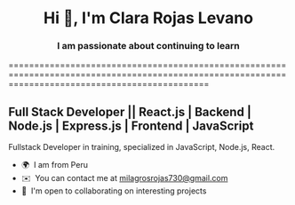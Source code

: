 <h1 align="center">Hi 👋, I'm Clara Rojas Levano </h1>
<h3 align="center"> I am passionate about continuing to learn</h3>
===================================================================================================================================================

Full Stack Developer || React.js | Backend | Node.js | Express.js | Frontend | JavaScript
--------------------

Fullstack Developer in training, specialized in JavaScript, Node.js, React.

* 🌍  I am from Peru
* ✉️  You can contact me at [milagrosrojas730@gmail.com](mailto:milagrosrojas730@gmail.com)
* 🤝  I'm open to collaborating on interesting projects
